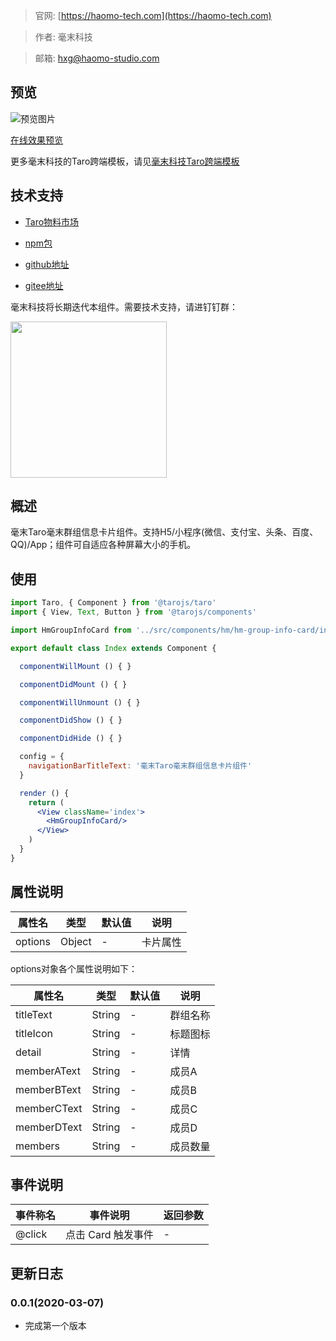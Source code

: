 > 官网: [https://haomo-tech.com](https://haomo-tech.com)

> 作者: 毫末科技

> 邮箱: hxg@haomo-studio.com

## 预览

![预览图片](http://downloads.haomo-tech.com/taro/hm-group-info-card.png)

[在线效果预览](http://template.taro.haomo-tech.com/#/pages/test-component/hm-group-info-card)

更多毫末科技的Taro跨端模板，请见[毫末科技Taro跨端模板](https://haomo-tech.com/sale.html)

## 技术支持

* [Taro物料市场](https://taro-ext.jd.com/plugin/view/)

* [npm包](https://www.npmjs.com/package/hm-taro-group-info-card)

* [github地址](https://github.com/haomo-studio/hm-taro-group-info-card)

* [gitee地址](https://gitee.com/haomo/hm-taro-group-info-card)

毫末科技将长期迭代本组件。需要技术支持，请进钉钉群：

<img width="250" src="http://downloads.haomo-tech.com/毫末Taro组件技术支持.jpg">

## 概述

毫末Taro毫末群组信息卡片组件。支持H5/小程序(微信、支付宝、头条、百度、QQ)/App；组件可自适应各种屏幕大小的手机。

## 使用

```jsx
import Taro, { Component } from '@tarojs/taro'
import { View, Text, Button } from '@tarojs/components'

import HmGroupInfoCard from '../src/components/hm/hm-group-info-card/index.jsx'

export default class Index extends Component {

  componentWillMount () { }

  componentDidMount () { }

  componentWillUnmount () { }

  componentDidShow () { }

  componentDidHide () { }

  config = {
    navigationBarTitleText: '毫末Taro毫末群组信息卡片组件'
  }

  render () {
    return (
      <View className='index'>
        <HmGroupInfoCard/>
      </View>
    )
  }
}
```

## 属性说明

| 属性名        | 类型     | 默认值 | 说明                                                                       |
|-----------   |---------|--------|----------------------------------------------------------------------------|
| options        | Object  | -      | 卡片属性                                                                   |

options对象各个属性说明如下：

| 属性名        | 类型     | 默认值 | 说明                                                                       |
|-----------   |---------|--------|----------------------------------------------------------------------------|
| titleText        | String  | -      | 群组名称                                                                   |
| titleIcon          | String  | -  | 标题图标                                                     |
| detail          | String  | -  | 详情                                                     |
| memberAText          | String  | -  | 成员A                                                     |
| memberBText          | String  | -  | 成员B                                                     |
| memberCText          | String  | -  | 成员C                                                     |
| memberDText          | String  | -  | 成员D                                                    |
| members          | String  | -  | 成员数量                                                     |

## 事件说明

| 事件称名   | 事件说明           | 返回参数 |
|----------|--------------------|----------|
| @click   | 点击 Card 触发事件 | -        |

## 更新日志

### 0.0.1(2020-03-07)

* 完成第一个版本
